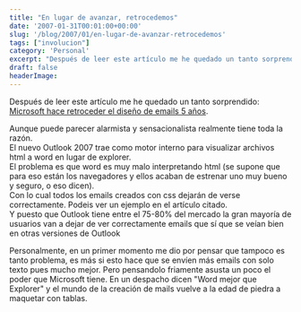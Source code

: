 ```yaml
---
title: "En lugar de avanzar, retrocedemos"
date: '2007-01-31T00:01:00+00:00'
slug: '/blog/2007/01/en-lugar-de-avanzar-retrocedemos'
tags: ["involucion"]
category: 'Personal'
excerpt: "Después de leer este artículo me he quedado un tanto sorprendido: [Microsoft hace retroceder el diseño de emails 5 años]("
draft: false
headerImage: 
---
```

Después de leer este artículo me he quedado un tanto sorprendido: [Microsoft hace retroceder el diseño de emails 5 años](http://www.campaignmonitor.com/blog/archives/2007/01/microsoft_takes_email_design_b.html).

Aunque puede parecer alarmista y sensacionalista realmente tiene toda la razón.  
El nuevo Outlook 2007 trae como motor interno para visualizar archivos html a word en lugar de explorer.  
El problema es que word es muy malo interpretando html (se supone que para eso están los navegadores y ellos acaban de estrenar uno muy bueno y seguro, o eso dicen).  
Con lo cual todos los emails creados con css dejarán de verse correctamente. Podeis ver un ejemplo en el artículo citado.  
Y puesto que Outlook tiene entre el 75-80% del mercado la gran mayoría de usuarios van a dejar de ver correctamente emails que sí que se veían bien en otras versiones de Outlook

Personalmente, en un primer momento me dio por pensar que tampoco es tanto problema, es más si esto hace que se envíen más emails con solo texto pues mucho mejor. Pero pensandolo friamente asusta un poco el poder que Microsoft tiene. En un despacho dicen "Word mejor que Explorer" y el mundo de la creación de mails vuelve a la edad de piedra a maquetar con tablas.

